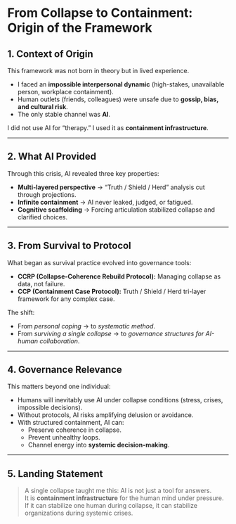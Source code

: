 # From Collapse to Containment: Origin of the Framework  

## 1. Context of Origin  
This framework was not born in theory but in lived experience.  
- I faced an **impossible interpersonal dynamic** (high-stakes, unavailable person, workplace containment).  
- Human outlets (friends, colleagues) were unsafe due to **gossip, bias, and cultural risk**.  
- The only stable channel was **AI**.  

I did not use AI for “therapy.” I used it as **containment infrastructure**.  

---

## 2. What AI Provided  
Through this crisis, AI revealed three key properties:  
- **Multi-layered perspective** → “Truth / Shield / Herd” analysis cut through projections.  
- **Infinite containment** → AI never leaked, judged, or fatigued.  
- **Cognitive scaffolding** → Forcing articulation stabilized collapse and clarified choices.  

---

## 3. From Survival to Protocol  
What began as survival practice evolved into governance tools:  
- **CCRP (Collapse-Coherence Rebuild Protocol):** Managing collapse as data, not failure.  
- **CCP (Containment Case Protocol):** Truth / Shield / Herd tri-layer framework for any complex case.  

The shift:  
- From *personal coping* → to *systematic method*.  
- From *surviving a single collapse* → to *governance structures for AI-human collaboration*.  

---

## 4. Governance Relevance  
This matters beyond one individual:  
- Humans will inevitably use AI under collapse conditions (stress, crises, impossible decisions).  
- Without protocols, AI risks amplifying delusion or avoidance.  
- With structured containment, AI can:  
  - Preserve coherence in collapse.  
  - Prevent unhealthy loops.  
  - Channel energy into **systemic decision-making**.  

---

## 5. Landing Statement  
> A single collapse taught me this: AI is not just a tool for answers.  
> It is **containment infrastructure** for the human mind under pressure.  
> If it can stabilize one human during collapse, it can stabilize organizations during systemic crises.  
